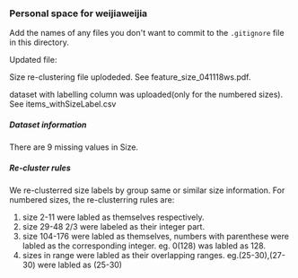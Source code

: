 ### Personal space for weijiaweijia

Add the names of any files you don't want to commit to the ```.gitignore``` file in this directory.


Updated file:

Size re-clustering file uplodeded. See feature_size_041118ws.pdf.

dataset with labelling column was uploaded(only for the numbered sizes).  See items_withSizeLabel.csv 

##### Dataset information #####################
There are 9 missing values in Size.

##### Re-cluster rules #########################

We re-clusterred size labels by group same or similar size information.
For numbered sizes, the re-clusterring rules are:
1. size 2-11 were labled as themselves respectively.
2. size 29-48 2/3 were labeled as their integer part.
3. size 104-176 were labled as themselves, numbers with parenthese were labled as the corresponding integer. eg. 0(128) was labled as 128.
4. sizes in range were labled as their overlapping ranges. eg.(25-30),(27-30) were labled as (25-30)


